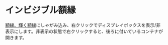# インビジブル額縁
[額縁、輝く額縁](https://minecraft.fandom.com/ja/wiki/額縁)にしゃがみ込み、右クリックでディスプレイボックスを表示/非表示にします。非表示の状態で右クリックすると、後ろに付いているコンテナが開きます。